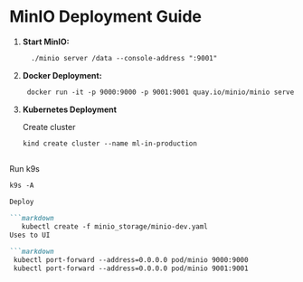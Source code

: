 # MinIO Deployment Guide

1. **Start MinIO:**
   
   ```markdown
     ./minio server /data --console-address ":9001"
   
3. **Docker Deployment:**
   ```markdown
    docker run -it -p 9000:9000 -p 9001:9001 quay.io/minio/minio server /data --console-address ":9001"

4. **Kubernetes Deployment**

   Create cluster

   ```markdown
   kind create cluster --name ml-in-production
 
  Run k9s
   
   ```markdown
   k9s -A

 Deploy

   ```markdown 
      kubectl create -f minio_storage/minio-dev.yaml
Uses to UI

   ```markdown 
    kubectl port-forward --address=0.0.0.0 pod/minio 9000:9000
    kubectl port-forward --address=0.0.0.0 pod/minio 9001:9001
